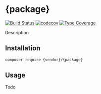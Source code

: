 # {package}

[![Build Status](https://github.com/{vendor}/{package}/workflows/CI/badge.svg)](https://github.com/{vendor}/{package}/actions?query=workflow%3ACI)
[![codecov](https://codecov.io/gh/{vendor}/{package}/branch/develop/graph/badge.svg)](https://codecov.io/gh/{vendor}/{package})
[![Type Coverage](https://shepherd.dev/github/{vendor}/{package}/coverage.svg)](https://shepherd.dev/github/{vendor}/{package})

Description

## Installation

```sh
composer require {vendor}/{package}
```

## Usage

Todo
